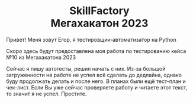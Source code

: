 <h1 align="center">SkillFactory</br>Мегахакатон 2023</h1>

Привет! 
Меня зовут Егор, я тестировщик-автоматизатор на Python

Скоро здесь будут предоставлена моя работа по тестированию кейса №10 из Мегахакатона 2023

Сейчас я пишу автотесты, решил начать с них. Из-за большой загруженности на работе не успел всё сделать до дедлайна, однако буду продолжать делать и после него. В планах были ещё тест-план и чек-лист.
Если Вы уже сейчас проверяете работу и читаете этот текст, то значит я не успел. Простите.

<!-- 

- [Тест план](https://breakdance.github.io/breakdance/) - HTML

-->
